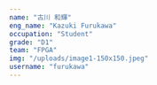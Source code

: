 ```yaml
---
name: "古川 和輝"
eng_name: "Kazuki Furukawa"
occupation: "Student"
grade: "D1"
team: "FPGA"
img: "/uploads/image1-150x150.jpeg"
username: "furukawa"
---
```

